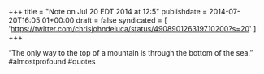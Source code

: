 +++
title = "Note on Jul 20 EDT 2014 at 12:5"
publishdate = 2014-07-20T16:05:01+00:00
draft = false
syndicated = [ 'https://twitter.com/chrisjohndeluca/status/490890126319710200?s=20' ]
+++

“The only way to the top of a mountain is through the bottom of the sea.” #almostprofound #quotes
